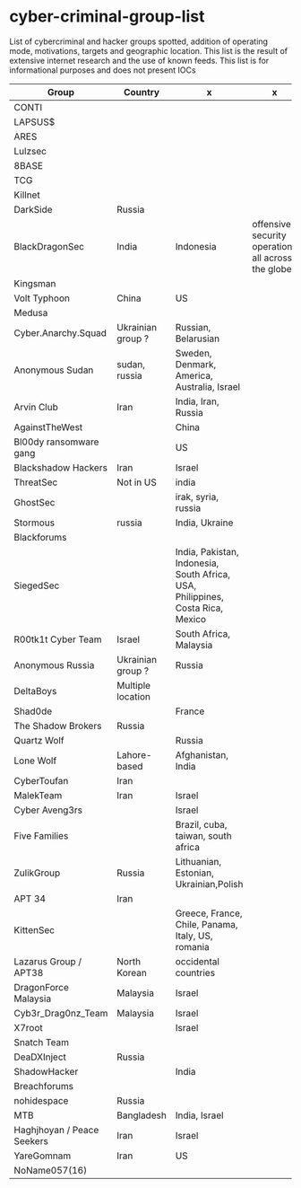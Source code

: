 # cyber-criminal-group-list
List of cybercriminal and hacker groups spotted, addition of operating mode, motivations, targets and geographic location. This list is the result of extensive internet research and the use of known feeds. This list is for informational purposes and does not present IOCs



| Group | Country | x | x | x | x | x |
| --- | --- |--- | --- | --- | --- | --- |
| CONTI | | |
| LAPSUS$ | | |
| ARES | | |
| Lulzsec | | |
| 8BASE | | |
| TCG | | |
| Killnet | | |
| DarkSide | Russia | |
| BlackDragonSec | India | Indonesia | offensive security operations all across the globe
| Kingsman | | |
| Volt Typhoon | China | US |
| Medusa | | |
| Cyber.Anarchy.Squad | Ukrainian group ? | Russian, Belarusian |
| Anonymous Sudan | sudan, russia | Sweden, Denmark, America, Australia, Israel |
| Arvin Club | Iran | India, Iran, Russia |
| AgainstTheWest | | China |
| Bl00dy ransomware gang | | US |
| Blackshadow Hackers | Iran | Israel |
| ThreatSec | Not in US | india |
| GhostSec | | irak, syria, russia |
| Stormous | russia | India, Ukraine |
| Blackforums | | |
| SiegedSec | | India, Pakistan, Indonesia, South Africa, USA, Philippines, Costa Rica, Mexico |
| R00tk1t Cyber Team | Israel | South Africa, Malaysia |
| Anonymous Russia | Ukrainian group ? | Russia |
| DeltaBoys | Multiple location | |
| Shad0de | | France |
| The Shadow Brokers | Russia | |
| Quartz Wolf | | Russia |
| Lone Wolf | Lahore-based | Afghanistan, India |
| CyberToufan | Iran | |
| MalekTeam | Iran | Israel |
| Cyber Aveng3rs | | Israel |
| Five Families | | Brazil, cuba, taiwan, south africa |
| ZulikGroup | Russia | Lithuanian, Estonian, Ukrainian,Polish |
| APT 34 | Iran | |
| KittenSec | | Greece, France, Chile, Panama, Italy, US, romania |
| Lazarus Group / APT38 | North Korean | occidental countries |
| DragonForce Malaysia | Malaysia | Israel |
| Cyb3r_Drag0nz_Team | Malaysia | Israel |
| X7root | | Israel |
| Snatch Team | | |
| DeaDXInject | Russia | |
| ShadowHacker | | India |
| Breachforums | | |
| nohidespace | Russia | |
| MTB | Bangladesh | India, Israel |
| Haghjhoyan / Peace Seekers | Iran | Israel |
| YareGomnam | Iran | US |
| NoName057(16) | | |
